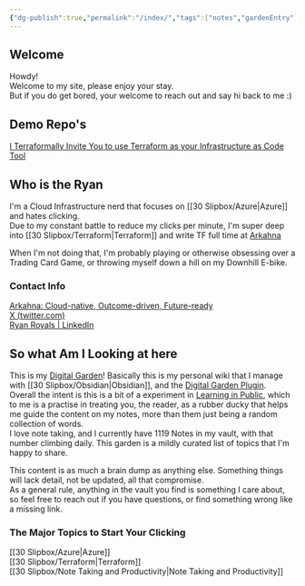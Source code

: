 ```yaml
---
{"dg-publish":true,"permalink":"/index/","tags":["notes","gardenEntry"]}
---
```



## Welcome

Howdy!  
Welcome to my site, please enjoy your stay.  
But if you do get bored, your welcome to reach out and say hi back to me :)  

## Demo Repo's

[I Terraformally Invite You to use Terraform as your Infrastructure as Code Tool](https://github.com/ryan-royals/itfiytytayiact-tf-demo)

## Who is the Ryan

I'm a Cloud Infrastructure nerd that focuses on [[30 Slipbox/Azure\|Azure]] and hates clicking.  
Due to my constant battle to reduce my clicks per minute, I'm super deep into [[30 Slipbox/Terraform\|Terraform]] and write TF full time at [Arkahna](https://arkahna.io/)

When I'm not doing that, I'm probably playing or otherwise obsessing over a Trading Card Game, or throwing myself down a hill on my Downhill E-bike.

### Contact Info

[Arkahna: Cloud-native, Outcome-driven, Future-ready](https://arkahna.io/)  
[X (twitter.com)](https://twitter.com/RyanRRoyals)  
[Ryan Royals | LinkedIn](https://www.linkedin.com/in/ryan-royals-17785b148/)

## So what Am I Looking at here

This is my [Digital Garden](https://maggieappleton.com/garden-history)! Basically this is my personal wiki that I manage with [[30 Slipbox/Obsidian\|Obsidian]], and the [Digital Garden Plugin](https://dg-docs.ole.dev/).  
Overall the intent is this is a bit of a experiment in [Learning in Public](https://medium.com/my-learning-journal/why-you-should-learn-in-public-4fd3a6239549), which to me is a practise in treating you, the reader, as a rubber ducky that helps me guide the content on my notes, more than them just being a random collection of words.  
I love note taking, and I currently have 1119 Notes in my vault, with that number climbing daily. This garden is a mildly curated list of topics that I'm happy to share.

This content is as much a brain dump as anything else. Something things will lack detail, not be updated, all that compromise.  
As a general rule, anything in the vault you find is something I care about, so feel free to reach out if you have questions, or find something wrong like a missing link.

### The Major Topics to Start Your Clicking

[[30 Slipbox/Azure\|Azure]]  
[[30 Slipbox/Terraform\|Terraform]]  
[[30 Slipbox/Note Taking and Productivity\|Note Taking and Productivity]]
